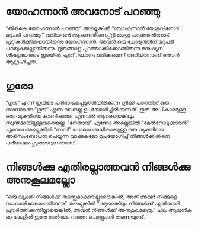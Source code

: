 # യോഹന്നാൻ അവനോട് പറഞ്ഞു
“തിരികെ യോഹന്നാൻ പറഞ്ഞു” അല്ലെങ്കിൽ “യോഹന്നാൻ യേശുവിനോട് മറുപടി പറഞ്ഞു.” വലിയവൻ ആകുന്നതിനെപ്പ്റ്റി യേശു പറഞ്ഞതിനോട് പ്രറ്റികരിക്കികയായിരുന്നു യോഹന്നാൻ. അവൻ ഒരു ചോദ്യത്തിന് മറുപടി പറയുകയല്ലായിരുന്നു. ഭൂതങ്ങളെ പുറത്താക്കിക്കോണ്ടിരുന്ന മനുഷ്യന് ശിഷ്യന്മാരുടെ ഇടയിൽ ഏത് സ്ഥാനം ലഭിക്കുമെന്ന് അറിയാനാണ് അവൻ ആഗ്രഹിച്ചത്.
# ഗുരോ
“ഗുരു“ എന്ന് ഇവിടെ പരിഭാഷപ്പെടുത്തിയിരിക്കുന്ന ഗ്രീക്ക് പദത്തിന് ഒരു സാധാരണ “ഗുരു“ എന്ന വാക്കല്ല ഉപയോഗിച്ചിരിക്കുന്നത്. ഇത് അധികാരമുള്ള ഒരു വ്യക്തിയെ കാണിക്കുന്നു, എന്നാൽ ആരെയെങ്കിലും സ്വന്തമായിട്ടുള്ളവരെയല്ല. “നേതാവ്” എന്നോ അല്ലെങ്കിൽ “മേൽനോട്ടക്കാരൻ” എന്നോ അല്ലെങ്കിൽ “സാർ” പോലെ അധികാരമുള്ള ഒരു വ്യക്തിയെ അഭിസംബോധന ചെയ്യുന്ന വാക്കുകളോ ഉപയോഗിച്ച് നിങ്ങൾക്കിതിനെ പരിഭാഷപ്പെടുത്താവുന്നതാണ്.
# നിങ്ങൾക്കു എതിരല്ലാത്തവൻ നിങ്ങൾക്കു അനുകൂലമല്ലോ
“ഒരു വ്യക്തി നിങ്ങൾക്ക് തടസ്സമാകുന്നില്ലായെങ്കിൽ, അത് അവർ നിങ്ങളെ സഹായിക്കുകയായിരുന്നു” അല്ലെങ്കിൽ “ആരെങ്കിലും നിങ്ങൾക്ക് എതിരായി പ്രവർത്തിക്കുന്നില്ലായെങ്കിൽ, അവൻ നിങ്ങൾക്ക് അനുകൂലമത്രെ.” ചില ആധുനിക ഭാഷകളിൽ ഇതേ അർത്ഥം വരുന്ന ചൊല്ലുകൾ തന്നെയുണ്ട്.
